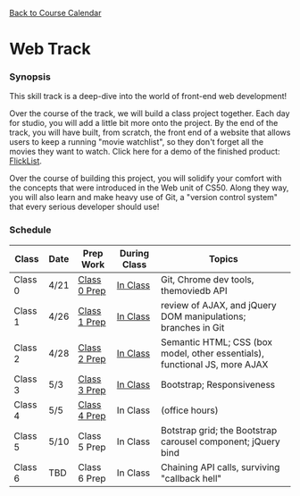 [Back to Course Calendar](../..)

# Web Track

### Synopsis

This skill track is a deep-dive into the world of front-end web development!

Over the course of the track, we will build a class project together. Each day for studio, you will add a little bit more onto the project. By the end of the track, you will have built, from scratch, the front end of a website that allows users to keep a running "movie watchlist", so they don't forget all the movies they want to watch. Click here for a demo of the finished product: <a href="http://education.launchcode.org/flicklist" target="_blank"/>FlickList</a>.

Over the course of building this project, you will solidify your comfort with the concepts that were introduced in the Web unit of CS50. Along they way, you will also learn and make heavy use of Git, a "version control system" that every serious developer should use!

### Schedule

Class | Date | Prep Work | During Class | Topics
|------|----|----------|--------------|-------|
Class 0 | 4/21 | [Class 0 Prep](./materials/class0-prep) | [In Class](./materials/class0) | Git, Chrome dev tools, themoviedb API | 
Class 1 | 4/26 | [Class 1 Prep](./materials/class1-prep) | [In Class](./materials/class1) | review of AJAX, and jQuery DOM manipulations; branches in Git | 
Class 2 | 4/28 | [Class 2 Prep](./materials/class2-prep) | [In Class](./materials/class2) | Semantic HTML; CSS (box model, other essentials), functional JS, more AJAX |
Class 3 | 5/3 | [Class 3 Prep](./materials/class3-prep) | [In Class](./materials/class3) | Bootstrap; Responsiveness | 
Class 4 | 5/5 | [Class 4 Prep](./materials/class4-prep) | In Class |  (office hours)  | 
Class 5 | 5/10 | Class 5 Prep | In Class | Botstrap grid; the Bootstrap carousel component; jQuery bind | 
Class 6 | TBD | Class 6 Prep | In Class | Chaining API calls, surviving "callback hell" |
